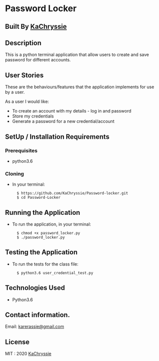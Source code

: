 
# Password Locker

## Built By [KaChryssie](https://github.com/KaChryssie/)

## Description
This is a python terminal application that allow users to create and save password for different accounts.

## User Stories
These are the behaviours/features that the application implements for use by a user.

As a user I would like:
* To create an account with my details - log in and password
* Store my  credentials
* Generate a password for a new credential/account



## SetUp / Installation Requirements
### Prerequisites
* python3.6


### Cloning
* In your terminal:
        
        $ https://github.com/KaChryssie/Password-locker.git
        $ cd Password-Locker

## Running the Application
* To run the application, in your terminal:

        $ chmod +x password_locker.py
        $ ./password_locker.py
        
## Testing the Application
* To run the tests for the class file:

        $ python3.6 user_credential_test.py
        
## Technologies Used
* Python3.6


## Contact information.
Email: karerassie@gmail.com

## License
MIT : 2020 [KaChryssie](https://github.com/KaChryssie/)

